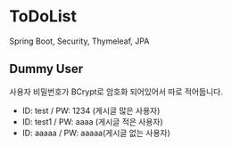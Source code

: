 # ToDoList
Spring Boot, Security, Thymeleaf, JPA

## Dummy User
사용자 비밀번호가 BCrypt로 암호화 되어있어서 따로 적어둡니다.
- ID: test / PW: 1234 (게시글 많은 사용자)
- ID: test1 / PW: aaaa (게시글 적은 사용자)
- ID: aaaaa / PW: aaaaa(게시글 없는 사용자)